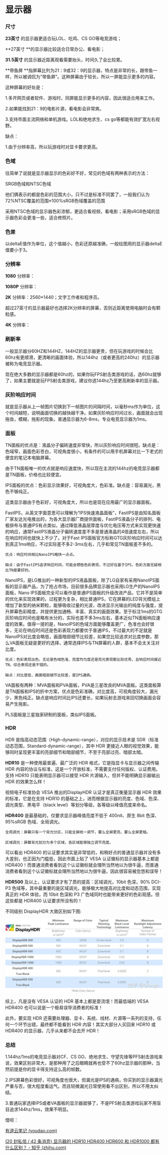 # 显示器

### 尺寸

**23英寸** 的显示器更适合玩LOL、吃鸡、CS GO等电竞游戏；

**27英寸 **的显示器比较适合日常办公、看电影；

**31.5英寸** 的显示器近距离观看需要抬头，时间久了会比较累。

**带鱼屏 **指屏幕比列为21：9或32：9的显示器，特点是非常的长，跟带鱼一样，所以被调侃为“带鱼屏”。这种屏幕由于较长，所以一屏能显示更多的内容。

这种屏幕的好处是：

1.多开网页或者软件、游戏时，同屏能显示更多的内容，因此很适合用来工作。

2.如果能找到21：9的电影片源，看电影会非常爽。

3.支持市面主流网络和单机游戏。LOL和绝地求生、cs go等都能有效扩宽左右视野。

缺点：

1.由于分辨率高，所以玩游戏时对显卡要求更高。



### 色域

往简单了说就是显示器显示的色彩好不好，常见的色域有两种表示的方法：

SRGB色域和NTSC色域

他们俩表示的都是色彩的范围大小，只不过是标准不同罢了，一般我们认为72%NTSC覆盖的范围≈100%sRGB色域覆盖的范围

采用NTSC色域的显示器色彩浓郁，更适合看视频，看电影；采用sRGB色域的显示器色彩会更准一些，适合修照片。



### 色差

以deltaE值作为单位，这个值越小，色彩还原越准确，一般绘图用的显示器deltaE值要小于3。



### 分辨率

**1080** 分辨率：

**1080P** 分辨率：

**2K** 分辨率：2560*1440；文字工作者和程序员。

超过27英寸的显示器最好也选择2K分辨率的屏幕，否则近距离使用电脑时会有颗粒感。

**4K** 分辨率：



### 刷新率

一般显示器分60HZ和144HZ，144HZ的显示器更贵，但在玩游戏的时候会比60hz有更顺滑，更清晰的画面体验，所以144hz（或者更高的240hz）的显示器被称为电竞显示器。

现在绝大多数的显示器都是60hz的，如果你玩FPS射击类游戏的话，选60hz就够了，如果主要就是玩FPS射击类游戏，建议你选144hz乃至更高刷新率的显示器。



### 灰阶响应时间

就是显示器从上一帧图片切换到下一帧图片的间隔时间，以毫秒ms作为单位，这个时间越短，说明画面切换的越快越干净。如果灰阶响应时间过长，画面就会出现拖沓，模糊，拖影的现象。普通显示器为6-8ms，专业电竞显示器为1ms。



### 面板

TN面板的优点是：液晶分子偏转速度非常快，所以灰阶响应时间很短。缺点是：色域窄，画面色彩苍白，可视角度很小，有条件的可以用手机屏幕对比一下老式的便宜的笔记本电脑屏幕。

由于TN面板唯一的优点就是响应速度快，所以现在主流的144hz的电竞显示器都是TN面板，价格也比较便宜。



IPS面板的优点：色彩显示效果好，可视角度大，色彩准。缺点是：容易漏光，黑色不够纯正。

这类显示器由于色彩好，可视角度大，所以也是现在应用最广的显示器面板。



FastIPS，从英文字面意思可以理解为“IPS快速液晶面板”，FastIPS是由知名面板厂家友达光电推出的，为各大显示器厂商提供面板，FastIPS液晶分子的排列、电极排布与普通IPS有点类似，通过降低液晶层厚度与优化电压等方式来实现更快速的响应，通常FastIPS液晶分子偏转速度差不多是普通液晶的4倍速度左右，所以在响应时间也就快上不少了。对于Fast IPS面板官方标称GTG灰阶响应时间可以达到真正1ms响应，不过实际差不多2-3ms左右，几乎和常见TN面板差不多的。

```
优点：响应时间相比NanoIPS略快一点点。

缺点：由于FastIPS追求响应时间，可能会牺牲色彩表现，不过好在基于IPS，色彩方面无疑相比TN是要好的。
```



NanoIPS，是LG推出的一种新型的IPS液晶面板，除了LG自家有采用NanoIPS面板的显示器产品，为了抢占市场，目前很多品牌显示器也采用LG生产的NanoIPS面板，Nano IPS面板完全可以看作是普通IPS面板的升级改进产品，它并不是简单的优化来实现效果的，过程更为复杂，相比普通IPS，它在屏幕的LED背光模组上增加了新型的纳米颗粒，能够吸收过量的光波，改进显示光输出的纯度与强度，提升屏幕色彩精度，并提供更加通畅、丰富、真实的画面效果。至于标注1ms的GTG灰阶响应时间也是略有水分的，实际也差不多3ms左右，基本近似TN面板响应速度的效果。值得一提的是，NanoIPS的色域方面能够覆盖更广，色准也会好很多，无论在响应时间还是色彩表现力都要优于普通IPS，不过最大的不足就是NanoIPS对比度会略低，画面暗部细节比较差，如果您比较追求对比度参数，那么VA面板无疑是更好的选择，通常选择IPS与TN屏幕的人群，基本不会太关注对比度。

```
优点：色彩表现出色，无论是色域色准、亮度均匀度还是亮光表现都比较优秀，且响应时间接近TN，综合表现还是不错的。

缺点：对比度低，画面暗部细节比较差，是IPS通病。
```



VA面板有两种：MVA面板和PVA面板，PVA是三星改良的MVA面板。这类面板算是TN面板和IPS的折中方案，优点是色彩准确，对比度高，可视角度较大，漏光少，黑色纯正。缺点是响应时间比IPS还要长，如果玩射击游戏来回切换画面会容易产生拖影。



PLS面板是三星独家研制的面板，类似IPS面板。

### HDR

HDR 是指高动态范围（High-dynamic-range），对应的显示技术是 SDR（标准动态范围，Standard-dynamic-range），其中 HDR 更接近人眼的视觉效果，能够同时呈现更丰富的亮部细节和暗部细节，不至于亮部过亮、暗部太暗。



**HDR10** 是一种使用最普遍、最广泛的 HDR 格式，它是指显卡与显示器之间传输 HDR 内容的协议与标准，这是一个开放标准，不需要支付任何版权、认证费用。支持 HDR10 只能表明显示器可以接受 HDR 片源输入，但并不能明确显示器输出 HDR 的效果怎么样！



视频电子标准协会 VESA 推出的DisplayHDR 认证才是真正衡量显示器 HDR 效果的标准，它是在支持 HDR10 的基础之上，进而根据显示器的亮度、色域、色深、调光类型、黑电平（black level）等划分等级，各等级以峰值亮度来命名。



**HDR400** 是最基础的，仅要求显示器峰值亮度不低于 400nit、原生 8bit 色深、95%sRGB 色域、全局调光。



```
全局调光：屏幕只有一个背光分区，只能全屏统一调节，要么全屏更亮，要么全屏更暗。

区域调光：屏幕背光划分为多个区域，各区域能够独立调节亮度。
```



可以看出 HDR400 的认证要求其实是非常低的，和稍好点的普通显示器并没有多大差别，也正因为门槛低，因此市面上贴了 VESA 认证徽标的显示器基本上都是 HDR400！而普通消费者看到这个认证徽标就会理所当然地以为很牛逼，而普通消费者看到这个认证徽标就会理所当然地以为很牛逼，因此很容易被忽悠和误导！



**HDR500** 及以上，认证要求才有了质的提高：区域调光，10bit 色深，90% DCI-P3 色域等，其中最重要的是区域调光，能够极大地提高对比度和动态范围，实现真正的 HDR 体验，而 10bit 色深和 P3 广色域同时也能带来更好的色彩观感。但这些都是 HDR400 认证要求所没有的！



不同级别 DisplayHDR 大致区别如下图:

![HDR](./photo/HDR表.jpg)



综上，凡是没有 VESA 认证的 HDR 基本上都是耍流氓！而最低端的 VESA HDR400 也可以说是一个极易误导消费者的标准！



此外，要实现 HDR 还需要处理器、显卡、系统、线材、片源等一系列的支持，任何一个环节出错，最终都不能看到 HDR 内容！其实大部分人买回来 HDR10 或 HDR400 的显示器，几乎从来都不会去开 HDR！



### 总结

1.144hz/1ms的电竞显示器对CF、CS GO、绝地求生、守望先锋等PFS射击游戏来说，效果区别非常大，是那种用了之后眼睛就再也受不了60hz显示器的那种，当然前提是你的显卡得支持这么高的帧数。

2.IPS屏幕色彩很好，可视角度也很大，但漏光是IPS的通病，你买到的显示器漏光严重与否，很大程度看运气。而且轻微漏光日常使用看不出区别，所以不用太纠结。

3.普通玩家选择IPS或者VA面板的显示器就够了，不是PFS射击类游戏玩家不用盲目追求144hz/1ms，效果不明显。



借呗：

[有道云笔记 (youdao.com)](https://note.youdao.com/ynoteshare/index.html?id=4efbaf5f96cc34d4a17fd261d08dfb80&type=note&_time=1641345543739)

[(20 封私信 / 42 条消息) 显示器的 HDR10 HDR400 HDR600 和 HDR1000 都有什么区别？ - 知乎 (zhihu.com)](https://www.zhihu.com/question/325302989/answer/1188574938)

